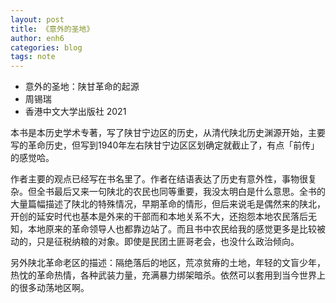 ```yaml
---
layout: post
title: 《意外的圣地》
author: enh6
categories: blog
tags: note
---
```


- 意外的圣地：陕甘革命的起源
- 周锡瑞
- 香港中文大学出版社 2021

本书是本历史学术专著，写了陕甘宁边区的历史，从清代陕北历史渊源开始，主要写的革命历史，但写到1940年左右陕甘宁边区区划确定就截止了，有点「前传」的感觉哈。

作者主要的观点已经写在书名里了。作者在结语表达了历史有意外性，事物很复杂。但全书最后又来一句陕北的农民也同等重要，我没太明白是什么意思。全书的大量篇幅描述了陕北的特殊情况，早期革命的情形，但后来说毛是偶然来的陕北，开创的延安时代也基本是外来的干部而和本地关系不大，还抱怨本地农民落后无知，本地原来的革命领导人也都靠边站了。而且书中农民给我的感觉更多是比较被动的，只是征税纳粮的对象。即使是民团土匪哥老会，也没什么政治倾向。

另外陕北革命老区的描述：隔绝落后的地区，荒凉贫瘠的土地，年轻的文盲少年，热忱的革命热情，各种武装力量，充满暴力绑架暗杀。依然可以套用到当今世界上的很多动荡地区啊。
